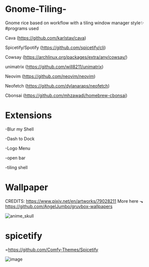 # Gnome-Tiling-
Gnome rice based on workflow with a tiling window manager style✨
#programs used

Cava (https://github.com/karlstav/cava)

Spicetify/Spotify (https://github.com/spicetify/cli)

Cowsay (https://archlinux.org/packages/extra/any/cowsay/)

unimatrix (https://github.com/will8211/unimatrix)

Neovim (https://github.com/neovim/neovim)

Neofetch (https://github.com/dylanaraps/neofetch)

Cbonsai (https://github.com/mhzawadi/homebrew-cbonsai)

# Extensions
-Blur my Shell

-Dash to Dock

-Logo Menu

-open bar

-tiling shell

# Wallpaper
CREDITS:
https://www.pixiv.net/en/artworks/79028211
More here ⬎
https://github.com/AngelJumbo/gruvbox-wallpapers

![anime_skull](https://github.com/user-attachments/assets/acab9a08-a34c-4027-80c8-698c02cfdaf1)

# spicetify
=https://github.com/Comfy-Themes/Spicetify

![image](https://github.com/user-attachments/assets/2016d523-7550-4ef8-b6f6-cb8f5efd180d)
